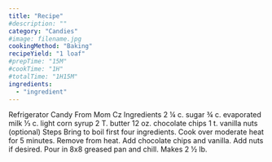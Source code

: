 ```yaml
---
title: "Recipe"
#description: ""
category: "Candies"
#image: filename.jpg
cookingMethod: "Baking"
recipeYield: "1 loaf"
#prepTime: "15M"
#cookTime: "1H"
#totalTime: "1H15M"
ingredients:
  - "ingredient"
---
```


Refrigerator Candy
From Mom Cz
Ingredients
2 ¼ c. sugar
¾ c. evaporated milk
⅓ c. light corn syrup
2 T. butter
12 oz. chocolate chips
1 t. vanilla
nuts (optional)
Steps
Bring to boil first four ingredients. Cook over moderate heat for 5 minutes.
Remove from heat. Add chocolate chips and vanilla.
Add nuts if desired.
Pour in 8x8 greased pan and chill.
Makes 2 ½ lb.
